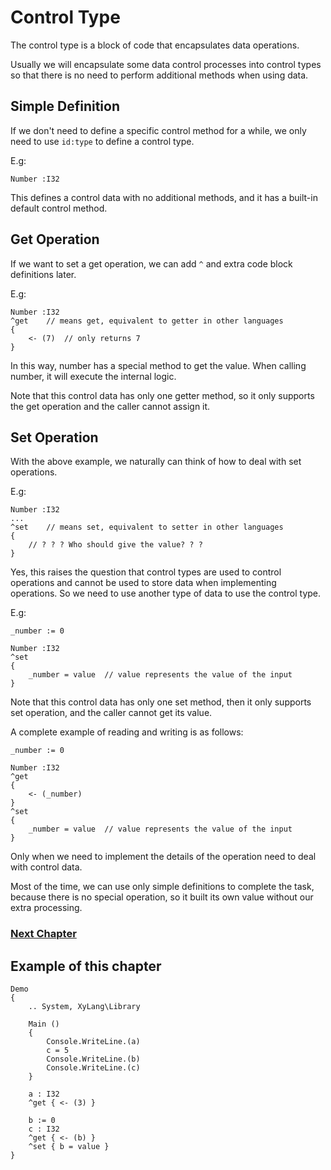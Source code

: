 # Control Type
The control type is a block of code that encapsulates data operations.

Usually we will encapsulate some data control processes into control types so that there is no need to perform additional methods when using data.

## Simple Definition
If we don't need to define a specific control method for a while, we only need to use `id:type` to define a control type.

E.g:
```
Number :I32
```
This defines a control data with no additional methods, and it has a built-in default control method.

## Get Operation
If we want to set a get operation, we can add `^` and extra code block definitions later.

E.g:
```
Number :I32
^get    // means get, equivalent to getter in other languages
{
    <- (7)  // only returns 7
}
```
In this way, number has a special method to get the value. When calling number, it will execute the internal logic.

Note that this control data has only one getter method, so it only supports the get operation and the caller cannot assign it.
## Set Operation
With the above example, we naturally can think of how to deal with set operations.

E.g:
```
Number :I32
...
^set    // means set, equivalent to setter in other languages
{
    // ? ? ? Who should give the value? ? ?
}
```
Yes, this raises the question that control types are used to control operations and cannot be used to store data when implementing operations.
So we need to use another type of data to use the control type.

E.g:
```
_number := 0

Number :I32
^set
{
    _number = value  // value represents the value of the input
}
```

Note that this control data has only one set method, then it only supports set operation, and the caller cannot get its value.

A complete example of reading and writing is as follows:
```
_number := 0

Number :I32
^get
{
    <- (_number)
}
^set
{
    _number = value  // value represents the value of the input
}
```

Only when we need to implement the details of the operation need to deal with control data.

Most of the time, we can use only simple definitions to complete the task, because there is no special operation, so it built its own value without our extra processing.

### [Next Chapter](package-type.md)

## Example of this chapter
```
Demo
{
    .. System, XyLang\Library

    Main ()
    {
        Console.WriteLine.(a)
        c = 5
        Console.WriteLine.(b)
        Console.WriteLine.(c)
    }

    a : I32
    ^get { <- (3) }
    
    b := 0
    c : I32
    ^get { <- (b) }
    ^set { b = value }
}
```